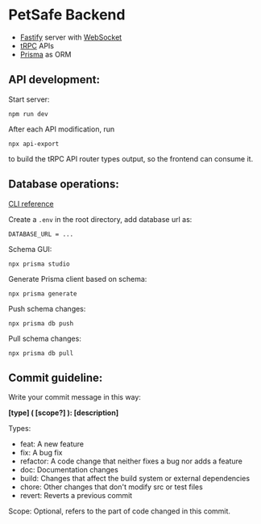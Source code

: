 # PetSafe Backend

- [Fastify](https://fastify.dev/docs/latest/) server with [WebSocket](https://github.com/fastify/fastify-websocket)
- [tRPC](https://trpc.io/docs) APIs
- [Prisma](https://www.prisma.io/docs/getting-started) as ORM

## API development:
Start server:
```
npm run dev
```

After each API modification, run
```
npx api-export
```
to build the tRPC API router types output, so the frontend can consume it.

## Database operations:

[CLI reference](https://www.prisma.io/docs/reference/api-reference/command-reference)

Create a `.env` in the root directory, add database url as:
```
DATABASE_URL = ...
```

Schema GUI:
```
npx prisma studio
```
Generate Prisma client based on schema:
```
npx prisma generate
```

Push schema changes:
```
npx prisma db push
```

Pull schema changes:
```
npx prisma db pull
```

## Commit guideline:

Write your commit message in this way:

**[type] ( [scope?] ): [description]**

Types:
- feat: A new feature
- fix: A bug fix
- refactor: A code change that neither fixes a bug nor adds a feature
- doc: Documentation changes
- build: Changes that affect the build system or external dependencies
- chore: Other changes that don\'t modify src or test files
- revert: Reverts a previous commit

Scope: Optional, refers to the part of code changed in this commit.